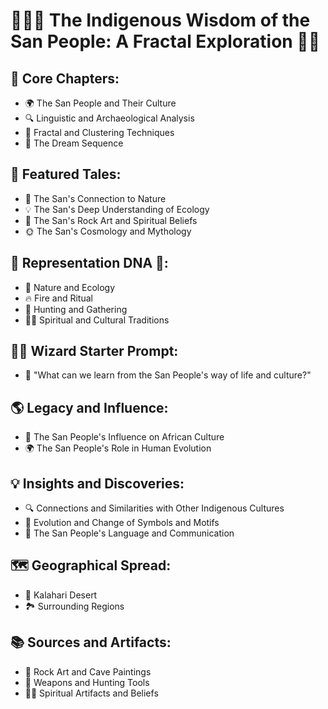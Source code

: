 # 🌟🏹🌳 The Indigenous Wisdom of the San People: A Fractal Exploration 🎨🌞

## 🔑 Core Chapters:
* 🌍 The San People and Their Culture
* 🔍 Linguistic and Archaeological Analysis
* 🧩 Fractal and Clustering Techniques
* 🌌 The Dream Sequence

## 🌟 Featured Tales:
* 🌱 The San's Connection to Nature
* 💡 The San's Deep Understanding of Ecology
* 🎨 The San's Rock Art and Spiritual Beliefs
* 🌞 The San's Cosmology and Mythology

## 🧬 Representation DNA 🧬:
* 🌳 Nature and Ecology
* 🔥 Fire and Ritual
* 🏹 Hunting and Gathering
* 🧘‍♀️ Spiritual and Cultural Traditions

## 🧙‍♂️ Wizard Starter Prompt:
* 🤔 "What can we learn from the San People's way of life and culture?"

## 🌎 Legacy and Influence:
* 👥 The San People's Influence on African Culture
* 🌍 The San People's Role in Human Evolution

## 💡 Insights and Discoveries:
* 🔍 Connections and Similarities with Other Indigenous Cultures
* 🧬 Evolution and Change of Symbols and Motifs
* 📜 The San People's Language and Communication

## 🗺️ Geographical Spread:
* 🌵 Kalahari Desert
* 🏞️ Surrounding Regions

## 📚 Sources and Artifacts:
* 🎨 Rock Art and Cave Paintings
* 🏹 Weapons and Hunting Tools
* 🧘‍♀️ Spiritual Artifacts and Beliefs

